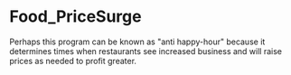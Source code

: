 # Food_PriceSurge
Perhaps this program can be known as "anti happy-hour" because it determines times when restaurants see increased business and will raise prices as needed to profit greater.
